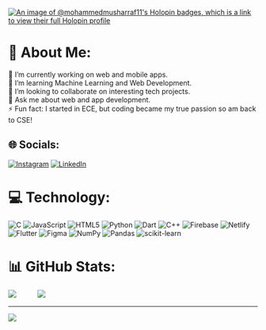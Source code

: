 [![An image of @mohammedmusharraf11's Holopin badges, which is a link to view their full Holopin profile](https://holopin.me/mohammedmusharraf11)](https://holopin.io/@mohammedmusharraf11)
# 💫 About Me:
🔭 I’m currently working on web and mobile apps.  <br>🌱 I’m learning Machine Learning and Web Development.  <br>👯 I’m looking to collaborate on interesting tech projects.  <br>💬 Ask me about web and app development.  <br>⚡ Fun fact: I started in ECE, but coding became my true passion so am back to CSE!

## 🌐 Socials:
[![Instagram](https://img.shields.io/badge/Instagram-%23E4405F.svg?logo=Instagram&logoColor=white)](https://instagram.com/mush_xxf) [![LinkedIn](https://img.shields.io/badge/LinkedIn-%230077B5.svg?logo=linkedin&logoColor=white)](https://linkedin.com/in/mohammed-musharraf11/) 

# 💻 Technology:
![C](https://img.shields.io/badge/c-%2300599C.svg?style=flat-square&logo=c&logoColor=white) ![JavaScript](https://img.shields.io/badge/javascript-%23323330.svg?style=flat-square&logo=javascript&logoColor=%23F7DF1E) ![HTML5](https://img.shields.io/badge/html5-%23E34F26.svg?style=flat-square&logo=html5&logoColor=white) ![Python](https://img.shields.io/badge/python-3670A0?style=flat-square&logo=python&logoColor=ffdd54) ![Dart](https://img.shields.io/badge/dart-%230175C2.svg?style=flat-square&logo=dart&logoColor=white) ![C++](https://img.shields.io/badge/c++-%2300599C.svg?style=flat-square&logo=c%2B%2B&logoColor=white) ![Firebase](https://img.shields.io/badge/firebase-%23039BE5.svg?style=flat-square&logo=firebase) ![Netlify](https://img.shields.io/badge/netlify-%23000000.svg?style=flat-square&logo=netlify&logoColor=#00C7B7) ![Flutter](https://img.shields.io/badge/Flutter-%2302569B.svg?style=flat-square&logo=Flutter&logoColor=white) ![Figma](https://img.shields.io/badge/figma-%23F24E1E.svg?style=flat-square&logo=figma&logoColor=white) ![NumPy](https://img.shields.io/badge/numpy-%23013243.svg?style=flat-square&logo=numpy&logoColor=white) ![Pandas](https://img.shields.io/badge/pandas-%23150458.svg?style=flat-square&logo=pandas&logoColor=white) ![scikit-learn](https://img.shields.io/badge/scikit--learn-%23F7931E.svg?style=flat-square&logo=scikit-learn&logoColor=white)
# 📊 GitHub Stats:

![](https://github-readme-streak-stats.herokuapp.com/?user=MohammedMusharraf11&theme=dark&hide_border=false)
&nbsp;&nbsp;&nbsp;&nbsp;&nbsp;&nbsp;&nbsp;&nbsp;&nbsp;
![](https://github-readme-stats.vercel.app/api/top-langs/?username=MohammedMusharraf11&theme=dark&hide_border=false&include_all_commits=true&count_private=true&layout=compact)


---
[![](https://visitcount.itsvg.in/api?id=MohammedMusharraf11&icon=0&color=0)](https://visitcount.itsvg.in)


